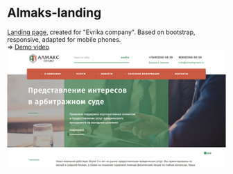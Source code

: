 # Almaks-landing
[Landing page](https://rawgit.com/anelliabe/Almaks-landing/master/index.html), created for "Evrika company". Based on bootstrap, responsive, adapted for mobile phones.
<br>
=> [Demo video](https://youtu.be/bPgsF1q0Rjg?list=PLE3Col1EpD_1RNo0HncnqJr1VfN2TpuzC)
<br>
![Picture](Main.jpg)

